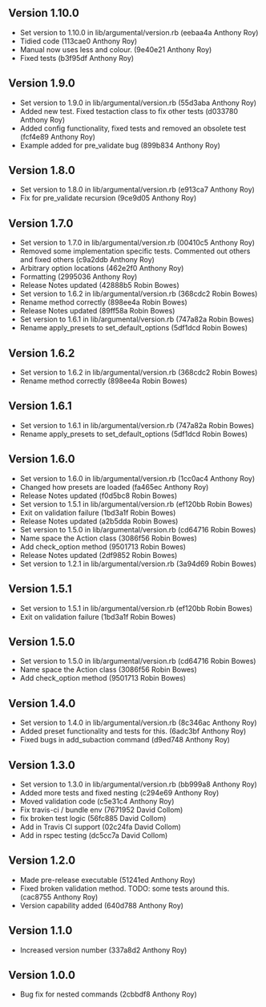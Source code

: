 Version 1.10.0
--------------

- Set version to 1.10.0 in lib/argumental/version.rb (eebaa4a Anthony Roy)
- Tidied code (113cae0 Anthony Roy)
- Manual now uses less and colour. (9e40e21 Anthony Roy)
- Fixed tests (b3f95df Anthony Roy)

Version 1.9.0
-------------

- Set version to 1.9.0 in lib/argumental/version.rb (55d3aba Anthony Roy)
- Added new test. Fixed testaction class to fix other tests (d033780 Anthony Roy)
- Added config functionality, fixed tests and removed an obsolete test (fcf4e89 Anthony Roy)
- Example added for pre_validate bug (899b834 Anthony Roy)

Version 1.8.0
-------------

- Set version to 1.8.0 in lib/argumental/version.rb (e913ca7 Anthony Roy)
- Fix for pre_validate recursion (9ce9d05 Anthony Roy)

Version 1.7.0
-------------

- Set version to 1.7.0 in lib/argumental/version.rb (00410c5 Anthony Roy)
- Removed some implementation specific tests. Commented out others and fixed others (c9a2ddb Anthony Roy)
- Arbitrary option locations (462e2f0 Anthony Roy)
- Formatting (2995036 Anthony Roy)
- Release Notes updated (42888b5 Robin Bowes)
- Set version to 1.6.2 in lib/argumental/version.rb (368cdc2 Robin Bowes)
- Rename method correctly (898ee4a Robin Bowes)
- Release Notes updated (89ff58a Robin Bowes)
- Set version to 1.6.1 in lib/argumental/version.rb (747a82a Robin Bowes)
- Rename apply_presets to set_default_options (5df1dcd Robin Bowes)

Version 1.6.2
-------------

- Set version to 1.6.2 in lib/argumental/version.rb (368cdc2 Robin Bowes)
- Rename method correctly (898ee4a Robin Bowes)

Version 1.6.1
-------------

- Set version to 1.6.1 in lib/argumental/version.rb (747a82a Robin Bowes)
- Rename apply_presets to set_default_options (5df1dcd Robin Bowes)

Version 1.6.0
-------------

- Set version to 1.6.0 in lib/argumental/version.rb (1cc0ac4 Anthony Roy)
- Changed how presets are loaded (fa465ec Anthony Roy)
- Release Notes updated (f0d5bc8 Robin Bowes)
- Set version to 1.5.1 in lib/argumental/version.rb (ef120bb Robin Bowes)
- Exit on validation failure (1bd3a1f Robin Bowes)
- Release Notes updated (a2b5dda Robin Bowes)
- Set version to 1.5.0 in lib/argumental/version.rb (cd64716 Robin Bowes)
- Name space the Action class (3086f56 Robin Bowes)
- Add check_option method (9501713 Robin Bowes)
- Release Notes updated (2df9852 Robin Bowes)
- Set version to 1.2.1 in lib/argumental/version.rb (3a94d69 Robin Bowes)

Version 1.5.1
-------------

- Set version to 1.5.1 in lib/argumental/version.rb (ef120bb Robin Bowes)
- Exit on validation failure (1bd3a1f Robin Bowes)

Version 1.5.0
-------------

- Set version to 1.5.0 in lib/argumental/version.rb (cd64716 Robin Bowes)
- Name space the Action class (3086f56 Robin Bowes)
- Add check_option method (9501713 Robin Bowes)

Version 1.4.0
-------------

- Set version to 1.4.0 in lib/argumental/version.rb (8c346ac Anthony Roy)
- Added preset functionality and tests for this. (6adc3bf Anthony Roy)
- Fixed bugs in add_subaction command (d9ed748 Anthony Roy)

Version 1.3.0
-------------

- Set version to 1.3.0 in lib/argumental/version.rb (bb999a8 Anthony Roy)
- Added more tests and fixed nesting (c294e69 Anthony Roy)
- Moved validation code (c5e31c4 Anthony Roy)
- Fix travis-ci / bundle env (7671952 David Collom)
- fix broken test logic (56fc885 David Collom)
- Add in Travis CI support (02c24fa David Collom)
- Add in rspec testing (dc5cc7a David Collom)

Version 1.2.0
-------------

- Made pre-release executable (51241ed Anthony Roy)
- Fixed broken validation method. TODO: some tests around this. (cac8755 Anthony Roy)
- Version capability added (640d788 Anthony Roy)

Version 1.1.0
-------------

- Increased version number (337a8d2 Anthony Roy)

Version 1.0.0
-------------

- Bug fix for nested commands (2cbbdf8 Anthony Roy)
